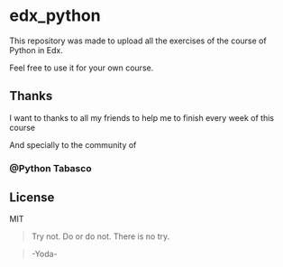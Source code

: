 # edx_python

This repository was made to upload all the exercises of the course of Python in Edx.

Feel free to use it for your own course.

## Thanks

I want to thanks to all my friends to help me to finish every week of this course

And specially to the community of

### @Python Tabasco

## License 

MIT 

>Try not.
>Do or do not.
>There is no try.

>-Yoda-
